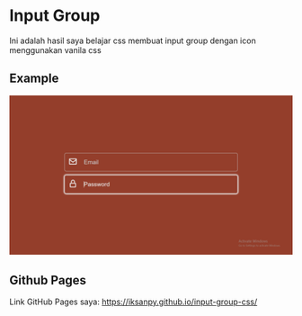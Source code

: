 # Input Group

Ini adalah hasil saya belajar css membuat input group dengan icon menggunakan vanila css

## Example

![Example](https://github.com/IksanPy/input-group-css/blob/main/screenshot/input-group.png)

## Github Pages

Link GitHub Pages saya: https://iksanpy.github.io/input-group-css/
